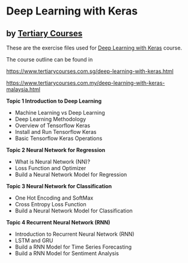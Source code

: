 # Deep Learning with Keras
## by [Tertiary Courses](https://www.tertiarycourses.com.sg/)

These are the exercise files used for [Deep Learning with Keras](https://www.tertiarycourses.com.sg/deep-learning-with-keras.html) course. 

The course outline can be found in 

https://www.tertiarycourses.com.sg/deep-learning-with-keras.html

https://www.tertiarycourses.com.my/deep-learning-with-keras-malaysia.html

<p><strong>Topic 1 Introduction to Deep Learning</strong></p>
<ul>
<li>Machine Learning vs Deep Learning</li>
<li>Deep Learning Methodology</li>
<li>Overview of Tensorflow Keras</li>
<li>Install and Run Tensorflow Keras</li>
<li>Basic Tensorflow Keras Operations</li>
</ul>
<p><strong>Topic 2 Neural Network for Regression</strong></p>
<ul>
<li>What is Neural Network (NN)?</li>
<li>Loss Function and Optimizer</li>
<li>Build a Neural Network Model for Regression</li>
</ul>
<p><strong>Topic 3 Neural Network for Classification</strong></p>
<ul>
<li>One Hot Encoding and SoftMax</li>
<li>Cross Entropy Loss Function</li>
<li>Build a Neural Network Model for Classification</li>
</ul>
<p><strong>Topic 4 Recurrent Neural Network (RNN)</strong></p>
<ul>
<li>Introduction to Recurrent Neural Network (RNN)</li>
<li>LSTM and GRU</li>
<li>Build a RNN Model for Time Series Forecasting</li>
<li>Build a RNN Model for Sentiment Analysis</li>
</ul>

